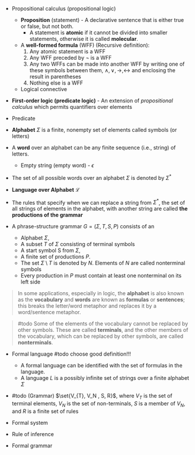 

- Propositional calculus (propositional logic)
	- **Proposition** (statement) - A declarative sentence that is either true or false, but not both. 
		- A statement is **atomic** if it cannot be divided into smaller statements, otherwise it is called **molecular**.
	- A **well-formed formula** (WFF) (Recursive definition):
		1. Any atomic statement is a WFF
		2. Any WFF preceded by $¬$ is a WFF
		3. Any two WFFs can be made into another WFF by writing one of these symbols between them, $∧, ∨, →, ↔$ and enclosing the result in parentheses
		4. Nothing else is a WFF
	- Logical connective



- **First-order logic (predicate logic)** - An extension of *propositional calculus* which permits quantifiers over elements
- Predicate







- **Alphabet** $\Sigma$ is a finite, nonempty set of elements called symbols (or letters)
- A **word** over an alphabet can be any finite sequence (i.e., string) of letters. 
	- Empty string (empty word) - $\epsilon$
- The set of all possible words over an alphabet $\Sigma$ is denoted by $\Sigma^*$
- **Language over Alphabet** $\mathcal{L}$
- The rules that specify when we can replace a string from $\Sigma^*$, the set of all strings of elements in the alphabet, with another string are called **the productions of the grammar**


- A phrase-structure grammar $G = (\Sigma, T, S, P)$ consists of an 
	- Alphabet $\Sigma$, 
	- A subset $T$ of $\Sigma$ consisting of terminal symbols
	- A start symbol S from $\Sigma$, 
	- A finite set of productions $P$. 
	- The set $\Sigma\setminus{T}$ is denoted by $N$. Elements of $N$ are called nonterminal symbols
	- Every production in $P$ must contain at least one nonterminal on its left side


> In some applications, especially in logic, the **alphabet** is also known as the **vocabulary** and **words** are known as **formulas** or **sentences**; this breaks the letter/word metaphor and replaces it by a word/sentence metaphor.




> #todo  Some of the elements of the vocabulary cannot be replaced by other symbols. These are called **terminals**, and the other members of the vocabulary, which can be replaced by other symbols, are called **nonterminals**.


- Formal language #todo  choose good definition!!!
	- A formal language can be identified with the set of formulas in the language.
	- A language $L$ is a possibly infinite set of strings over a finite alphabet $\Sigma$


-  #todo  (Grammar) $\set{V_{T}, V_N , S, R}$, where $V_T$ is the set of terminal elements, $V_N$ is the set of non-terminals, $S$ is a member of $V_N$, and $R$ is a finite set of rules







- Formal system
- Rule of inference
- Formal grammar


